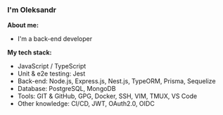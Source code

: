 ### I'm Oleksandr

**About me:**

- I'm a back-end developer

**My tech stack:**

- JavaScript / TypeScript
- Unit & e2e testing: Jest
- Back-end: Node.js, Express.js, Nest.js, TypeORM, Prisma, Sequelize
- Database: PostgreSQL, MongoDB
- Tools: GIT & GitHub, GPG, Docker, SSH, VIM, TMUX, VS Code
- Other knowledge: CI/CD, JWT, OAuth2.0, OIDC


